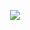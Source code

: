 <p align="center">
  <a href="https://instagram.com/_.muhammedh"><img src="https://img.shields.io/badge/instagram-3563DF?style=for-the-badge&logo=instagram&logoColor=FF038E"></a>


